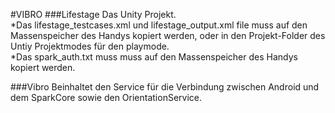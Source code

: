 ﻿#VIBRO
###Lifestage
Das Unity Projekt.  
*Das lifestage_testcases.xml und lifestage_output.xml file muss auf den Massenspeicher des Handys kopiert werden, oder in den Projekt-Folder des Untiy Projektmodes für den playmode.  
*Das spark_auth.txt muss muss auf den Massenspeicher des Handys kopiert werden.  

###Vibro
Beinhaltet den Service für die Verbindung zwischen Android und dem SparkCore sowie den OrientationService.
